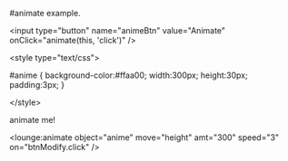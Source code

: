 #animate example.



&lt;input type="button" name="animeBtn" value="Animate" onClick="animate(this, 'click')"  /&gt;





&lt;style type="text/css"&gt;


#anime {
background-color:#ffaa00;
width:300px;
height:30px;
padding:3px;
}


&lt;/style&gt;



<div>
animate me!<br>
</div>



&lt;lounge:animate object="anime" move="height" amt="300" speed="3" on="btnModify.click" /&gt;

